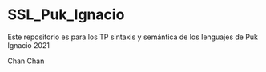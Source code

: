 # SSL_Puk_Ignacio
Este repositorio es para los TP sintaxis y semántica de los lenguajes de Puk Ignacio 2021

Chan Chan
